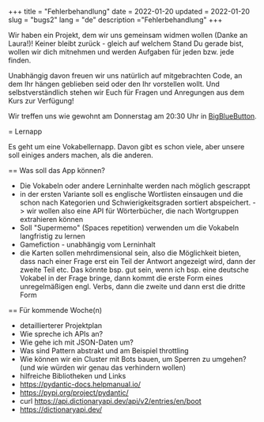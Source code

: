 +++
title = "Fehlerbehandlung"
date = 2022-01-20
updated = 2022-01-20
slug = "bugs2"
lang = "de"
description ="Fehlerbehandlung"
+++

Wir haben ein Projekt, dem wir uns gemeinsam widmen wollen (Danke an Laura!)! Keiner bleibt zurück - gleich auf welchem
Stand Du gerade bist, wollen wir dich mitnehmen und werden Aufgaben für jeden bzw. jede finden.

Unabhängig davon freuen wir uns natürlich auf mitgebrachten Code, an dem Ihr hängen geblieben seid oder den Ihr
vorstellen wollt. Und selbstverständlich stehen wir Euch für Fragen und Anregungen aus dem Kurs zur Verfügung!

Wir treffen uns wie gewohnt am Donnerstag am 20:30 Uhr in [BigBlueButton](https://bbb.cyber4edu.org/b/der-0rc-8x7-4re).

= Lernapp

Es geht um eine Vokabellernapp. Davon gibt es schon viele, aber unsere soll einiges anders machen, als die anderen.

== Was soll das App können?

-   Die Vokabeln oder andere Lerninhalte werden nach möglich gescrappt
-   in der ersten Variante soll es englische Wortlisten einsaugen und die schon nach Kategorien und Schwierigkeitsgraden
    sortiert abspeichert. -> wir wollen also eine API für Wörterbücher, die nach Wortgruppen extrahieren können
-   Soll "Supermemo" (Spaces repetition) verwenden um die Vokabeln langfristig zu lernen
-   Gamefiction - unabhängig vom Lerninhalt
-   die Karten sollen mehrdimensional sein, also die Möglichkeit bieten, dass nach einer Frage erst ein Teil der Antwort
    angezeigt wird, dann der zweite Teil etc. Das könnte bsp. gut sein, wenn ich bsp. eine deutsche Vokabel in der Frage
    bringe, dann kommt die erste Form eines unregelmäßigen engl. Verbs, dann die zweite und dann erst die dritte Form

== Für kommende Woche(n)

-   detaillierterer Projektplan
-   Wie spreche ich APIs an?
-   Wie gehe ich mit JSON-Daten um?
-   Was sind Pattern abstrakt und am Beispiel throttling
-   Wie können wir ein Cluster mit Bots bauen, um Sperren zu umgehen? (und wie würden wir genau das verhindern wollen)
-   hilfreiche Bibliotheken und Links
-   https://pydantic-docs.helpmanual.io/
-   https://pypi.org/project/pydantic/
-   curl https://api.dictionaryapi.dev/api/v2/entries/en/boot
-   https://dictionaryapi.dev/
